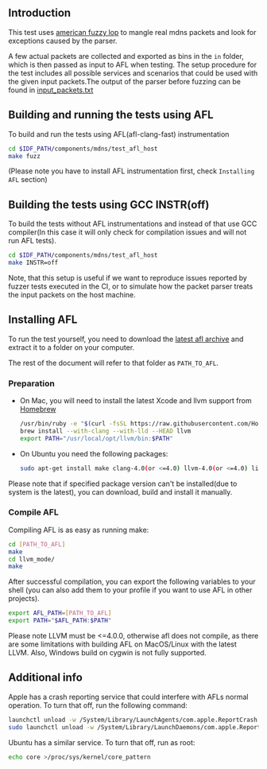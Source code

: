 ## Introduction
This test uses [american fuzzy lop](http://lcamtuf.coredump.cx/afl/) to mangle real mdns packets and look for exceptions caused by the parser.

A few actual packets are collected and exported as bins in the `in` folder, which is then passed as input to AFL when testing. The setup procedure for the test includes all possible services and scenarios that could be used with the given input packets.The output of the parser before fuzzing can be found in [input_packets.txt](input_packets.txt)

## Building and running the tests using AFL
To build and run the tests using AFL(afl-clang-fast) instrumentation

```bash
cd $IDF_PATH/components/mdns/test_afl_host
make fuzz
```

(Please note you have to install AFL instrumentation first, check `Installing AFL` section)

## Building the tests using GCC INSTR(off)

To build the tests without AFL instrumentations and instead of that use GCC compiler(In this case it will only check for compilation issues and will not run AFL tests).

```bash
cd $IDF_PATH/components/mdns/test_afl_host
make INSTR=off
```

Note, that this setup is useful if we want to reproduce issues reported by fuzzer tests executed in the CI, or to simulate how the packet parser treats the input packets on the host machine.

## Installing AFL
To run the test yourself, you need to download the [latest afl archive](http://lcamtuf.coredump.cx/afl/releases/afl-latest.tgz) and extract it to a folder on your computer.

The rest of the document will refer to that folder as ```PATH_TO_AFL```.

### Preparation
- On Mac, you will need to install the latest Xcode and llvm support from [Homebrew](https://brew.sh)

    ```bash
    /usr/bin/ruby -e "$(curl -fsSL https://raw.githubusercontent.com/Homebrew/install/master/install)"
    brew install --with-clang --with-lld --HEAD llvm
    export PATH="/usr/local/opt/llvm/bin:$PATH"
    ```

- On Ubuntu you need the following packages:

    ```bash
    sudo apt-get install make clang-4.0(or <=4.0) llvm-4.0(or <=4.0) libbsd-dev
    ```

Please note that if specified package version can't be installed(due to system is the latest), you can download, build and install it manually.

### Compile AFL
Compiling AFL is as easy as running make:

```bash
cd [PATH_TO_AFL]
make
cd llvm_mode/
make
```

After successful compilation, you can export the following variables to your shell (you can also add them to your profile if you want to use AFL in other projects).

```bash
export AFL_PATH=[PATH_TO_AFL]
export PATH="$AFL_PATH:$PATH"
```

Please note LLVM must be <=4.0.0, otherwise afl does not compile, as there are some limitations with building AFL on MacOS/Linux with the latest LLVM. Also, Windows build on cygwin is not fully supported.

## Additional info
Apple has a crash reporting service that could interfere with AFLs normal operation. To turn that off, run the following command:

```bash
launchctl unload -w /System/Library/LaunchAgents/com.apple.ReportCrash.plist
sudo launchctl unload -w /System/Library/LaunchDaemons/com.apple.ReportCrash.Root.plist
```

Ubuntu has a similar service. To turn that off, run as root:

```bash
echo core >/proc/sys/kernel/core_pattern
```
